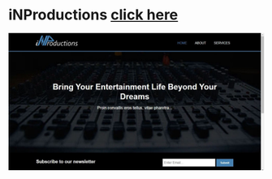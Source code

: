 # iNProductions [click here](https://inprogramming.github.io/iNProductions/index.html)
<img src="/project3.jpg"/>

